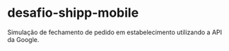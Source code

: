 # desafio-shipp-mobile
Simulação de fechamento de pedido em estabelecimento utilizando a API da Google.
